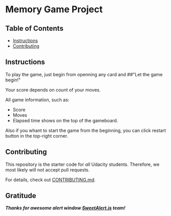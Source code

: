 # Memory Game Project

## Table of Contents

* [Instructions](#instructions)
* [Contributing](#contributing)

## Instructions

To play the game, just begin from openning any card and ##"Let the game begin!" 

Your score depends on count of your moves.

All game information, such as:
* Score
* Moves
* Elapsed time
shows on the top of the gameboard.

Also if you whant to start the game from the beginning, you can click restart button in the top-right corner.

## Contributing

This repository is the starter code for _all_ Udacity students. Therefore, we most likely will not accept pull requests.

For details, check out [CONTRIBUTING.md](CONTRIBUTING.md).

## Gratitude

___Thanks for awesome alert window [SweetAlert.js](https://sweetalert.js.org/) team!___
